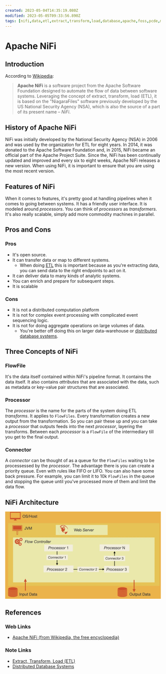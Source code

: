 ```yaml
---
created: 2023-05-04T14:35:19.080Z
modified: 2023-05-05T09:33:56.890Z
tags: [nifi,data,etl,extract,transform,load,database,apache,foss,pcde,module17]
---
```

# Apache NiFi

## Introduction

According to [Wikipedia][wiki-nifi]:

>**Apache NiFi** is a software project from
>the Apache Software Foundation designed to automate the flow of
>data between software systems. Leveraging the concept of
>extract, transform, load (ETL), it is based on
>the "NiagaraFiles" software previously developed by
>the US National Security Agency (NSA),
>which is also the source of a part of its present name – *NiFi*.

## History of Apache NiFi

NiFi was initially developed by the National Security Agency (NSA) in 2006 and
was used by the organization for ETL for eight years.
In 2014, it was donated to the Apache Software Foundation and, in 2015,
NiFi became an official part of the Apache Project Suite.
Since the,
NiFi has been continually updated and improved and every six to eight weeks,
Apache NiFi releases a new version.
When using NiFi,
it is important to ensure that you are using the most recent version.

## Features of NiFi

When it comes to features, it's pretty good at handling pipelines when
it comes to going between systems.
It has a friendly user interface.
It is modeled around *processors*.
You can think of *processors* as *transformers*.
It's also really scalable, simply add more commodity machines in parallel.

## Pros and Cons

### Pros

* It's open source.
* It can transfer data or map to different systems.
  * When doing [ETL][-etl] this is important because as you're extracting data,
you can send data to the right endpoints to act on it.
* It can deliver data to many kinds of analytic systems.
* You can enrich and prepare for subsequent steps.
* It is scalable

### Cons

* It is not a distributed computation platform
* It is not for complex event processing with complicated event sequencing logic.
* It is not for doing aggregate operations on large volumes of data.
  * You're better off doing this on larger data-warehouse or
[distributed database systems][-dist-db].

## Three Concepts of NiFi

### FlowFile

It's the data itself contained within NiFi's pipeline format.
It contains the data itself.
It also contains *attributes* that are associated with the data,
such as metadata or key-value pair structures that are associated.

### Processor

The *processor* is the name for the parts of the system doing ETL *transforms*.
It applies to `FlowFiles`.
Every transformation creates a new output from the transformation.
So you can pair these up and you can take a *processor* that
outputs feeds into the next *processor*,
layering the transforms.
Between each *processor* is a `FlowFile` of the intermediary till
you get to the final output.

### Connector

A *connector* can be thought of as a queue for the `FlowFiles` waiting to
be processessed by the *processor*.
The advantage there is you can create a priority queue.
Even with rules like FIFO or LIFO.
You can also have some back pressure.
For example, you can limit it to 10k `FlowFiles` in the queue and
stopping the queue until you've processed more of them and
limit the data flow.

## NiFi Architecture

![NiFi Architecture Diagram](2023-05-05T09-30-36Z.webp)

## References

### Web Links

* [Apache NiFi (from Wikipedia, the free encyclopedia)][wiki-nifi]

<!-- Hidden References -->
[wiki-nifi]: https://en.wikipedia.org/wiki/Apache_NiFi "Apache NiFi (from Wikipedia, the free encyclopedia)"

### Note Links

* [Extract, Transform, Load (ETL)][-etl]
* [Distributed Database Systems][-dist-db]

<!-- Hidden References -->
[-etl]: etl.md "Extract, Transform, Load (ETL)"
[-dist-db]: distributed-database.md "Distributed Database Systems"
